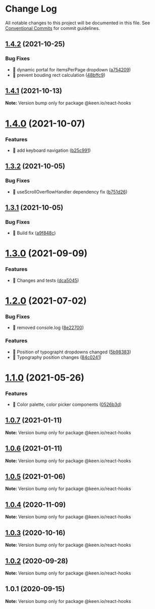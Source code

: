 # Change Log

All notable changes to this project will be documented in this file.
See [Conventional Commits](https://conventionalcommits.org) for commit guidelines.

## [1.4.2](https://github.com/keen/keen/compare/@keen.io/react-hooks@1.4.1...@keen.io/react-hooks@1.4.2) (2021-10-25)


### Bug Fixes

* 🐛 dynamic portal for itemsPerPage dropdown ([a754209](https://github.com/keen/keen/commit/a75420978d8c8474ea452f8765e938f7a671dd92))
* 🐛 prevent bouding rect calculation ([48bffc9](https://github.com/keen/keen/commit/48bffc92a43bed63d2bf8a1eedda73a2a984cac5))





## [1.4.1](https://github.com/keen/keen/compare/@keen.io/react-hooks@1.4.0...@keen.io/react-hooks@1.4.1) (2021-10-13)

**Note:** Version bump only for package @keen.io/react-hooks





# [1.4.0](https://github.com/keen/keen/compare/@keen.io/react-hooks@1.3.2...@keen.io/react-hooks@1.4.0) (2021-10-07)


### Features

* 🎸 add keyboard navigation ([b25c991](https://github.com/keen/keen/commit/b25c991c5f11d2ee0b9219623a4e8ada78d402bc))





## [1.3.2](https://github.com/keen/keen/compare/@keen.io/react-hooks@1.3.1...@keen.io/react-hooks@1.3.2) (2021-10-05)


### Bug Fixes

* 🐛 useScrollOverflowHandler dependency fix ([b751d26](https://github.com/keen/keen/commit/b751d26f74c6714a024449320a16e744659310d0))





## [1.3.1](https://github.com/keen/keen/compare/@keen.io/react-hooks@1.3.0...@keen.io/react-hooks@1.3.1) (2021-10-05)


### Bug Fixes

* 🐛 Build fix ([a9f848c](https://github.com/keen/keen/commit/a9f848ccf058e8bc4bdbe48d61e47f429076e036))





# [1.3.0](https://github.com/keen/keen/compare/@keen.io/react-hooks@1.2.0...@keen.io/react-hooks@1.3.0) (2021-09-09)


### Features

* 🎸 Changes and tests ([dca5045](https://github.com/keen/keen/commit/dca5045efbe4c1b638f0033752317eb90738956a))





# [1.2.0](https://github.com/keen/keen/compare/@keen.io/react-hooks@1.1.0...@keen.io/react-hooks@1.2.0) (2021-07-02)


### Bug Fixes

* 🐛 removed console.log ([8e22700](https://github.com/keen/keen/commit/8e227006e191e6cb7e03571cec0073a3f6a913aa))


### Features

* 🎸 Position of typographt dropdowns changed ([5b98383](https://github.com/keen/keen/commit/5b98383b24574b0301c777f29e7d1cec03e57024))
* 🎸 Typography position changes ([84c0241](https://github.com/keen/keen/commit/84c024121c87044d982244ee0b9593352376cf0e))





# [1.1.0](https://github.com/keen/keen/compare/@keen.io/react-hooks@1.0.7...@keen.io/react-hooks@1.1.0) (2021-05-26)


### Features

* 🎸 Color palette, color picker components ([0526b3d](https://github.com/keen/keen/commit/0526b3d89fcdaf1d1f025cc3b3ef5b87a0d70f51))





## [1.0.7](https://github.com/keen/keen/compare/@keen.io/react-hooks@1.0.6...@keen.io/react-hooks@1.0.7) (2021-01-11)

**Note:** Version bump only for package @keen.io/react-hooks





## [1.0.6](https://github.com/keen/keen/compare/@keen.io/react-hooks@1.0.5...@keen.io/react-hooks@1.0.6) (2021-01-11)

**Note:** Version bump only for package @keen.io/react-hooks





## [1.0.5](https://github.com/keen/keen/compare/@keen.io/react-hooks@1.0.4...@keen.io/react-hooks@1.0.5) (2021-01-06)

**Note:** Version bump only for package @keen.io/react-hooks





## [1.0.4](https://github.com/keen/keen/compare/@keen.io/react-hooks@1.0.3...@keen.io/react-hooks@1.0.4) (2020-11-09)

**Note:** Version bump only for package @keen.io/react-hooks





## [1.0.3](https://github.com/keen/keen/compare/@keen.io/react-hooks@1.0.2...@keen.io/react-hooks@1.0.3) (2020-10-16)

**Note:** Version bump only for package @keen.io/react-hooks





## [1.0.2](https://github.com/keen/keen/compare/@keen.io/react-hooks@1.0.1...@keen.io/react-hooks@1.0.2) (2020-09-28)

**Note:** Version bump only for package @keen.io/react-hooks





## 1.0.1 (2020-09-15)

**Note:** Version bump only for package @keen.io/react-hooks
